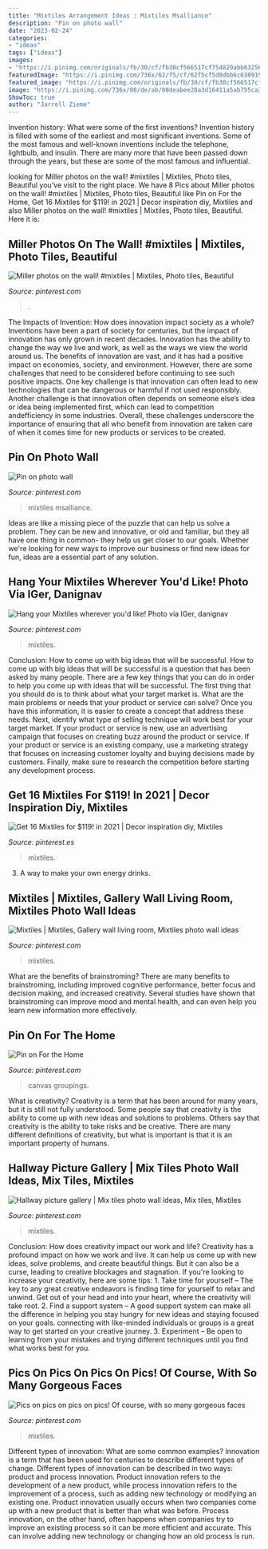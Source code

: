 ```yaml
---
title: "Mixtiles Arrangement Ideas : Mixtiles Msalliance"
description: "Pin on photo wall"
date: "2023-02-24"
categories:
- "ideas"
tags: ["ideas"]
images:
- "https://i.pinimg.com/originals/fb/30/cf/fb30cf566517cf754829abb63256889e.jpg"
featuredImage: "https://i.pinimg.com/736x/62/f5/cf/62f5cf5d8dbb6c63891998181272bc7b.jpg"
featured_image: "https://i.pinimg.com/originals/fb/30/cf/fb30cf566517cf754829abb63256889e.jpg"
image: "https://i.pinimg.com/736x/08/de/ab/08deabee28a3d16411a5ab755ca30c35--canvas-groupings-photo-groupings-wall.jpg"
ShowToc: true
author: "Jarrell Zieme"
---
```



Invention history: What were some of the first inventions?
Invention history is filled with some of the earliest and most significant inventions. Some of the most famous and well-known inventions include the telephone, lightbulb, and insulin. There are many more that have been passed down through the years, but these are some of the most famous and influential.

	

		
looking for Miller photos on the wall! #mixtiles | Mixtiles, Photo tiles, Beautiful you've visit to the right place. We have 8 Pics about Miller photos on the wall! #mixtiles | Mixtiles, Photo tiles, Beautiful like Pin on For the Home, Get 16 Mixtiles for $119! in 2021 | Decor inspiration diy, Mixtiles and also Miller photos on the wall! #mixtiles | Mixtiles, Photo tiles, Beautiful. Here it is:
		
    
## Miller Photos On The Wall! #mixtiles | Mixtiles, Photo Tiles, Beautiful

<img loading=lazy src="https://i.pinimg.com/736x/62/f5/cf/62f5cf5d8dbb6c63891998181272bc7b.jpg" onerror="this.onerror=null;this.src='https://tse1.mm.bing.net/th?id=OIP.X6z4VSa9kO1KA4x3Ah1G_wHaHa&amp;pid=15.1';" alt="Miller photos on the wall! #mixtiles | Mixtiles, Photo tiles, Beautiful">

_Source: pinterest.com_

>. 

	

The Impacts of Invention: How does innovation impact society as a whole?
Inventions have been a part of society for centuries, but the impact of innovation has only grown in recent decades. Innovation has the ability to change the way we live and work, as well as the ways we view the world around us. The benefits of innovation are vast, and it has had a positive impact on economies, society, and environment. However, there are some challenges that need to be considered before continuing to see such positive impacts. One key challenge is that innovation can often lead to new technologies that can be dangerous or harmful if not used responsibly. Another challenge is that innovation often depends on someone else’s idea or idea being implemented first, which can lead to competition andefficiency in some industries. Overall, these challenges underscore the importance of ensuring that all who benefit from innovation are taken care of when it comes time for new products or services to be created.

    
## Pin On Photo Wall

<img loading=lazy src="https://i.pinimg.com/originals/61/75/db/6175dbca036c233c1171122f587d2f46.jpg" onerror="this.onerror=null;this.src='https://tse2.mm.bing.net/th?id=OIP.ztg9eYWxhHkbVuIJDp7eUgHaFj&amp;pid=15.1';" alt="Pin on photo wall">

_Source: pinterest.com_

>mixtiles msalliance. 

	

Ideas are like a missing piece of the puzzle that can help us solve a problem. They can be new and innovative, or old and familiar, but they all have one thing in common- they help us get closer to our goals. Whether we're looking for new ways to improve our business or find new ideas for fun, ideas are a essential part of any solution.

    
## Hang Your Mixtiles Wherever You&#039;d Like! Photo Via IGer, Danignav

<img loading=lazy src="https://i.pinimg.com/originals/8c/28/85/8c28853ef1a45952e280712543b1c9ec.png" onerror="this.onerror=null;this.src='https://tse1.mm.bing.net/th?id=OIP.H3HX436lVYVmIRnLI-keXQHaFk&amp;pid=15.1';" alt="Hang your Mixtiles wherever you&#039;d like! Photo via IGer, danignav">

_Source: pinterest.com_

>mixtiles. 

	

Conclusion: How to come up with big ideas that will be successful.
How to come up with big ideas that will be successful is a question that has been asked by many people. There are a few key things that you can do in order to help you come up with ideas that will be successful. The first thing that you should do is to think about what your target market is. What are the main problems or needs that your product or service can solve? Once you have this information, it is easier to create a concept that address these needs. Next, identify what type of selling technique will work best for your target market. If your product or service is new, use an advertising campaign that focuses on creating buzz around the product or service. If your product or service is an existing company, use a marketing strategy that focuses on increasing customer loyalty and buying decisions made by customers. Finally, make sure to research the competition before starting any development process.

    
## Get 16 Mixtiles For $119! In 2021 | Decor Inspiration Diy, Mixtiles

<img loading=lazy src="https://i.pinimg.com/originals/fb/30/cf/fb30cf566517cf754829abb63256889e.jpg" onerror="this.onerror=null;this.src='https://tse4.mm.bing.net/th?id=OIP.nNuGkbI15jBUXKPr_i6jDwHaHa&amp;pid=15.1';" alt="Get 16 Mixtiles for $119! in 2021 | Decor inspiration diy, Mixtiles">

_Source: pinterest.es_

>mixtiles. 

	

3. A way to make your own energy drinks.

    
## Mixtiles | Mixtiles, Gallery Wall Living Room, Mixtiles Photo Wall Ideas

<img loading=lazy src="https://i.pinimg.com/originals/a0/e9/c7/a0e9c7ebab8dde0f755012114110ef6f.jpg" onerror="this.onerror=null;this.src='https://tse3.mm.bing.net/th?id=OIP.6sHiFILDBsmM74AU1HQvkwHaJQ&amp;pid=15.1';" alt="Mixtiles | Mixtiles, Gallery wall living room, Mixtiles photo wall ideas">

_Source: pinterest.com_

>mixtiles. 

	

What are the benefits of brainstroming?
There are many benefits to brainstroming, including improved cognitive performance, better focus and decision making, and increased creativity. Several studies have shown that brainstroming can improve mood and mental health, and can even help you learn new information more effectively.

    
## Pin On For The Home

<img loading=lazy src="https://i.pinimg.com/736x/08/de/ab/08deabee28a3d16411a5ab755ca30c35--canvas-groupings-photo-groupings-wall.jpg" onerror="this.onerror=null;this.src='https://tse1.mm.bing.net/th?id=OIP.2Fn0y8nzJT1ZKu81rR63JgHaJl&amp;pid=15.1';" alt="Pin on For the Home">

_Source: pinterest.com_

>canvas groupings. 

	

What is creativity?
Creativity is a term that has been around for many years, but it is still not fully understood. Some people say that creativity is the ability to come up with new ideas and solutions to problems. Others say that creativity is the ability to take risks and be creative. There are many different definitions of creativity, but what is important is that it is an important property of humans.

    
## Hallway Picture Gallery | Mix Tiles Photo Wall Ideas, Mix Tiles, Mixtiles

<img loading=lazy src="https://i.pinimg.com/736x/4f/c2/1a/4fc21a5a5c83790d0c294348c2583493.jpg" onerror="this.onerror=null;this.src='https://tse1.mm.bing.net/th?id=OIP.s5aA4TtypkTLot0B90VhqAHaHS&amp;pid=15.1';" alt="Hallway picture gallery | Mix tiles photo wall ideas, Mix tiles, Mixtiles">

_Source: pinterest.com_

>mixtiles. 

	

Conclusion: How does creativity impact our work and life?
Creativity has a profound impact on how we work and live. It can help us come up with new ideas, solve problems, and create beautiful things. But it can also be a curse, leading to creative blockages and stagnation. If you're looking to increase your creativity, here are some tips: 1. Take time for yourself – The key to any great creative endeavors is finding time for yourself to relax and unwind. Get out of your head and into your heart, where the creativity will take root. 2. Find a support system – A good support system can make all the difference in helping you stay hungry for new ideas and staying focused on your goals. connecting with like-minded individuals or groups is a great way to get started on your creative journey. 3. Experiment – Be open to learning from your mistakes and trying different techniques until you find what works best for you.

    
## Pics On Pics On Pics On Pics! Of Course, With So Many Gorgeous Faces

<img loading=lazy src="https://i.pinimg.com/originals/c2/84/ab/c284abb38a9dca7f65c1b724c7e74155.jpg" onerror="this.onerror=null;this.src='https://tse4.mm.bing.net/th?id=OIP.dRClB7g1ESJma4gmL4cIkQHaHa&amp;pid=15.1';" alt="Pics on pics on pics on pics! Of course, with so many gorgeous faces">

_Source: pinterest.com_

>mixtiles. 

	

Different types of innovation: What are some common examples?
Innovation is a term that has been used for centuries to describe different types of change. Different types of innovation can be described in two ways: product and process innovation. Product innovation refers to the development of a new product, while process innovation refers to the improvement of a process, such as adding new technology or modifying an existing one. 
Product innovation usually occurs when two companies come up with a new product that is better than what was before. Process innovation, on the other hand, often happens when companies try to improve an existing process so it can be more efficient and accurate. This can involve adding new technology or changing how an old process is run.

